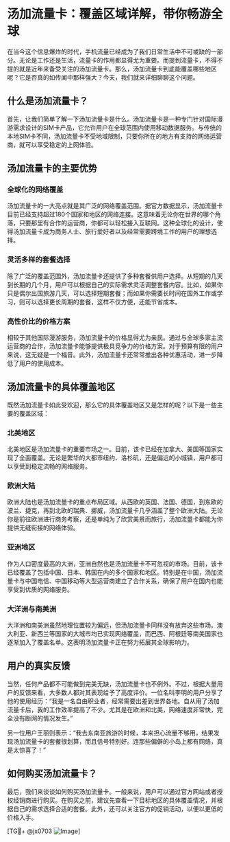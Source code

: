 # 汤加流量卡：覆盖区域详解，带你畅游全球

在当今这个信息爆炸的时代，手机流量已经成为了我们日常生活中不可或缺的一部分。无论是工作还是生活，流量卡的作用都显得尤为重要。而提到流量卡，不得不提的就是近年来备受关注的汤加流量卡。那么，汤加流量卡到底能覆盖哪些地区呢？它是否真的如传闻中那样强大？今天，我们就来详细聊聊这个问题。

## 什么是汤加流量卡？

首先，让我们简单了解一下汤加流量卡是什么。汤加流量卡是一种专门针对国际漫游需求设计的SIM卡产品，它允许用户在全球范围内使用移动数据服务。与传统的本地SIM卡不同，汤加流量卡不受地域限制，只要你所在的地方有支持的网络运营商，就可以享受稳定的上网体验。

## 汤加流量卡的主要优势

### 全球化的网络覆盖

汤加流量卡的一大亮点就是其广泛的网络覆盖范围。据官方数据显示，汤加流量卡目前已经支持超过180个国家和地区的网络连接。这意味着无论你在世界的哪个角落，只要那里有合作的运营商，你都可以轻松接入互联网。这种全球化的设计，使得汤加流量卡成为商务人士、旅行爱好者以及经常需要跨境工作的用户的理想选择。

### 灵活多样的套餐选择

除了广泛的覆盖范围外，汤加流量卡还提供了多种套餐供用户选择。从短期的几天到长期的几个月，用户可以根据自己的实际需求灵活调整套餐内容。比如，如果你只是偶尔出国旅游几天，可以选择短期套餐；而如果你需要长时间在国外工作或学习，则可以选择更长周期的套餐，这样不仅方便，还能节省成本。

### 高性价比的价格方案

相较于其他国际漫游服务，汤加流量卡的价格显得尤为亲民。通过与全球多家主流运营商的合作，汤加流量卡能够提供极具竞争力的价格方案。对于预算有限的用户来说，这无疑是一个福音。此外，汤加流量卡还常常推出各种优惠活动，进一步降低了用户的使用成本。

## 汤加流量卡的具体覆盖地区

既然汤加流量卡如此受欢迎，那么它的具体覆盖地区又是怎样的呢？以下是一些主要的覆盖区域：

### 北美地区

北美地区是汤加流量卡的重要市场之一。目前，该卡已经在加拿大、美国等国家实现了全面覆盖。无论是繁华的大都市纽约、洛杉矶，还是偏远的小城镇，用户都可以享受到稳定流畅的网络服务。

### 欧洲大陆

欧洲大陆也是汤加流量卡的重点布局区域。从西欧的英国、法国、德国，到东欧的波兰、捷克，再到北欧的瑞典、挪威，汤加流量卡几乎涵盖了整个欧洲大陆。无论你是前往欧洲进行商务考察，还是单纯为了欣赏美景而旅行，汤加流量卡都能为你提供无缝衔接的网络体验。

### 亚洲地区

作为人口密度最高的大洲，亚洲自然也是汤加流量卡不可忽视的市场。目前，该卡已经覆盖了包括中国、日本、韩国在内的多个国家和地区。特别是在中国，汤加流量卡与中国电信、中国移动等大型运营商建立了合作关系，确保了用户在国内也能享受到优质的网络服务。

### 大洋洲与南美洲

大洋洲和南美洲虽然地理位置较为偏远，但汤加流量卡同样没有放弃这些市场。澳大利亚、新西兰等国家的大城市均已实现网络覆盖，而巴西、阿根廷等南美国家也逐渐加入了覆盖名单。这表明汤加流量卡正在努力拓展其全球影响力。

## 用户的真实反馈

当然，任何产品都不可能做到完美无缺，汤加流量卡也不例外。不过，根据大量用户的反馈来看，大多数人都对其表现给予了高度评价。一位名叫李明的用户分享了他的使用经历：“我是一名自由职业者，经常需要出差到世界各地。自从用了汤加流量卡后，我的工作效率提高了不少。尤其是在欧洲和北美，网络速度非常快，完全没有断网的情况发生。”

另一位用户王丽则表示：“我去东南亚旅游的时候，本来担心流量不够用，结果发现汤加流量卡的套餐很划算，而且信号特别好。连那些偏僻的小岛上都有网络，真是太惊喜了！”

## 如何购买汤加流量卡？

最后，我们来谈谈如何购买汤加流量卡。一般来说，用户可以通过官方网站或者授权经销商进行购买。在购买之前，建议先查看一下目标地区的具体覆盖情况，并根据自己的需求选择合适的套餐。此外，还可以关注官方的促销活动，以便以更低的价格入手。

[TG💪+ @jx0703 ![Image](https://github.com/user-attachments/assets/dbca1d08-cadb-493c-b0ec-ad6f7a83f270)]